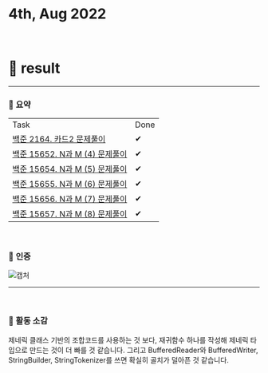 # 4th, Aug 2022 
<br>

# 🍏 result
---

### 📜 **요약**

<table>
  <tr>
    <td>Task</td>
    <td>Done</td>
  </tr>
  <tr>
    <td><a href="https://www.acmicpc.net/problem/2164">백준 2164. 카드2 문제풀이</td>
    <td>✔</td>
  </tr>
  <tr>
    <td><a href="https://www.acmicpc.net/problem/15652">백준 15652. N과 M (4) 문제풀이</td>
    <td>✔</td>
  </tr>
  <tr>
    <td><a href="https://www.acmicpc.net/problem/15654">백준 15654. N과 M (5) 문제풀이</td>
    <td>✔</td>
  </tr>
  <tr>
    <td><a href="https://www.acmicpc.net/problem/15655">백준 15655. N과 M (6) 문제풀이</td>
    <td>✔</td>
  </tr>
  <tr>
    <td><a href="https://www.acmicpc.net/problem/15656">백준 15656. N과 M (7) 문제풀이</td>
    <td>✔</td>
  </tr>
  <tr>
    <td><a href="https://www.acmicpc.net/problem/15657">백준 15657. N과 M (8) 문제풀이</td>
    <td>✔</td>
  </tr>
</table>
<br>

### 📸 **인증**
![캡처](https://i.imgur.com/QHBPeQt.png)
<br>

---

<br>

### 📜 **활동 소감**
제네릭 클래스 기반의 조합코드를 사용하는 것 보다, 재귀함수 하나를 작성해 제네릭 타입으로 만드는 것이 더 빠를 것 같습니다. 그리고 BufferedReader와 BufferedWriter, StringBuilder, StringTokenizer를 쓰면 확실히 골치가 덜아픈 것 같습니다.

